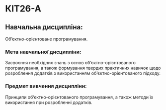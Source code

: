 # КІТ26-А

## Навчальна дисципліна:
Об’єктно-орієнтоване програмування.

### Мета навчальної дисципліни:
Засвоєння необхідних знань з основ об‘єктно-орієнтованого програмування, а також формування твердих практичних навичок щодо розроблення додатків з використанням об‘єктно-орієнтованого підходу.

### Предмет вивчення дисципліни:
Принципи об‘єктно-орієнтованого програмування, а також методи їх використання при розробленні
додатків.
